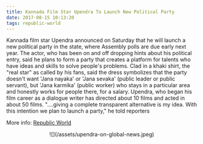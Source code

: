 ```yaml
---
title: Kannada Film Star Upendra To Launch New Political Party
date: 2017-08-15 10:13:20
tags: republic-world
---
```


Kannada film star Upendra announced on Saturday that he will launch a new political party in the state, where Assembly polls are due early next year.
The actor, who has been on and off dropping hints about his political entry, said he plans to form a party that creates a platform for talents who have ideas and skills to solve people's problems. Clad in a khaki shirt, the "real star" as called by his fans, said the dress symbolizes that the party doesn't want 'Jana nayaka' or 'Jana sevaka' (public leader or public servant), but 'Jana karmika' (public worker) who stays in a particular area and honestly works for people there, for a salary. Upendra, who began his film career as a dialogue writer has directed about 10 films and acted in about 50 films. "....giving a complete transparent alternative is my idea. With this intention we plan to launch a party," he told reporters

More info: [Republic World](http://www.republicworld.com/s/4709/kannada-film-star-upendra-to-launch-new-political-party)

<center>
![](/assets/upendra-on-global-news.jpeg)
</center>